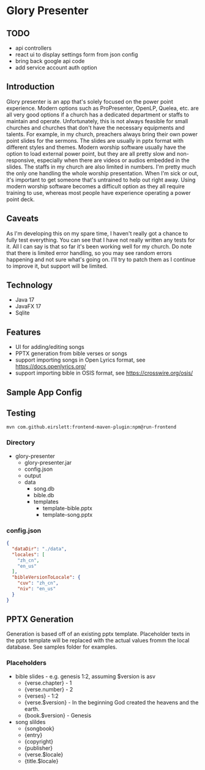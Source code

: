 # Glory Presenter

## TODO

- api controllers
- react ui to display settings form from json config
- bring back google api code
- add service account auth option

## Introduction

Glory presenter is an app that's solely focused on the power point experience.
Modern options such as ProPresenter, OpenLP, Quelea, etc. are all very good options if a church has a dedicated
department or staffs to maintain and operate. Unfortunately, this is not always feasible for small churches and
churches that don't have the necessary equipments and talents. For example, in my church, preachers always bring
their own power point slides for the sermons. The slides are usually in pptx format with different styles and themes.
Modern worship software usually have the option to load external power point, but they are all pretty slow and
non-responsive, especially when there are videos or audios embedded in the slides. The staffs in my church are also
limited in numbers. I'm pretty much the only one handling the whole worship presentation. When I'm sick or out, it's
important to get someone that's untrained to help out right away. Using modern worship software becomes a
difficult option as they all require training to use, whereas most people have experience operating a power
point deck.

## Caveats

As I'm developing this on my spare time, I haven't really got a chance to fully test everything. You can see that I have
not really written any tests for it. All I can say is that so far it's been working well for my church. Do note that
there is limited error handling, so you may see random errors happening and not sure what's going on. I'll try to patch
them as I continue to improve it, but support will be limited.

## Technology

- Java 17
- JavaFX 17
- Sqlite

## Features

- UI for adding/editing songs
- PPTX generation from bible verses or songs
- support importing songs in Open Lyrics format, see <https://docs.openlyrics.org/>
- support importing bible in OSIS format, see <https://crosswire.org/osis/>

## Sample App Config

## Testing

`mvn com.github.eirslett:frontend-maven-plugin:npm@run-frontend`

### Directory

- glory-presenter
  - glory-presenter.jar
  - config.json
  - output
  - data
    - song.db
    - bible.db
    - templates
      - template-bible.pptx
      - template-song.pptx

### config.json

```json
{
  "dataDir": "./data",
  "locales": [
    "zh_cn",
    "en_us"
  ],
  "bibleVersionToLocale": {
    "cuv": "zh_cn",
    "niv": "en_us"
  }
}
```

## PPTX Generation

Generation is  based off of an existing pptx template. Placeholder texts in the pptx template will be replaced with
the actual values fromm the local database. See samples folder for examples.

### Placeholders

- bible slides - e.g. genesis 1:2, assuming $version is asv
  - {verse.chapter} - 1
  - {verse.number} - 2
  - {verses} - 1:2
  - {verse.$version} - In the beginning God created the heavens and the earth.
  - {book.$version} - Genesis
- song slildes
  - {songbook}
  - {entry}
  - {copyright}
  - {publisher}
  - {verse.$locale}
  - {title.$locale}
